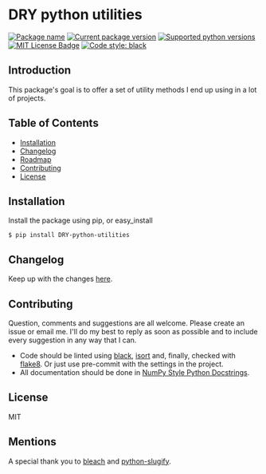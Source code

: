# DRY python utilities
[![Package name][package-name]][package-name] [![Current package version][curr-version-badge]][curr-version-badge] [![Supported python versions][python-version-badge]][python-version-badge] [![MIT License Badge][license-badge]][license] [![Code style: black][black-badge]](https://github.com/psf/black)

## Introduction
This package's goal is to offer a set of utility methods I end up using in a lot of projects.


## Table of Contents
* [Installation](#installation)
* [Changelog](#changelog)
* [Roadmap](#roadmap)
* [Contributing](#contributing)
* [License](#license)


## Installation
Install the package using pip, or easy_install
```shell
$ pip install DRY-python-utilities
```

## Changelog
Keep up with the changes [here](CHANGELOG.md).


## Contributing
Question, comments and suggestions are all welcome. Please create an issue or email me.
I'll do my best to reply as soon as possible and to include every suggestion in any way that I can.

- Code should be linted using [black](https://github.com/psf/black), [isort](https://github.com/PyCQA/isort) and, finally, checked with [flake8](https://github.com/PyCQA/flake8). Or just use pre-commit with the settings in the project.
- All documentation should be done in [NumPy Style Python Docstrings](https://sphinxcontrib-napoleon.readthedocs.io/en/latest/example_numpy.html).

## License
MIT

## Mentions
A special thank you to [bleach](https://github.com/mozilla/bleach) and [python-slugify](https://github.com/un33k/python-slugify).

[package-name]: https://img.shields.io/badge/DRY%20Python%20Utilities-blue.svg
[curr-version-badge]: https://img.shields.io/badge/version-1.0.0-coral.svg
[python-version-badge]: https://img.shields.io/badge/python-%3E=%203.5-green.svg
[license]: ./LICENSE
[license-badge]: https://img.shields.io/badge/license-MIT-yellow.svg
[black-badge]: https://img.shields.io/badge/code%20style-black-000000.svg
